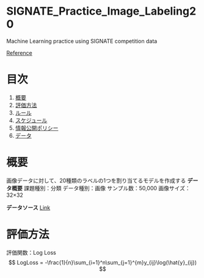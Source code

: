 # SIGNATE_Practice_Image_Labeling20
Machine Learning practice using SIGNATE competition data

[Reference](https://signate.jp/competitions/108)

# 目次
1. [概要](#anchor1)
2. [評価方法](#anchor2)
3. [ルール](#anchor3)
4. [スケジュール](#anchor4)
5. [情報公開ポリシー](#anchor5)
6. [データ](#anchor6)


<a id="anchor1"></a>
# 概要
画像データに対して、20種類のラベルの1つを割り当てるモデルを作成する
**データ概要**
課題種別：分類
データ種別：画像
サンプル数：50,000
画像サイズ：32×32

**データソース**
[Link](https://www.cs.toronto.edu/~kriz/cifar.html)

<a id="anchor2"></a>
# 評価方法
評価関数：Log Loss
$$
LogLoss = -\frac{1}{n}\sum_{i=1}^n\sum_{j=1}^{m}y_{ij}\log(\hat{y}_{ij})
$$